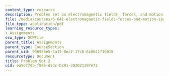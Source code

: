 ```yaml
---
content_type: resource
description: Problem set on electromagnetic fields, forces, and motion.
file: /media/courses/6-641-electromagnetic-fields-forces-and-motion-spring-2005/ea9d77dbf885d5dcb291302021197e73_ps2sp05.pdf
file_type: application/pdf
learning_resource_types:
- Assignments
ocw_type: OCWFile
parent_title: Assignments
parent_type: CourseSection
parent_uid: 906956e5-4a15-8ec7-17c6-8c8641f10915
resourcetype: Document
title: Problem Set 2
uid: ea9d77db-f885-d5dc-b291-302021197e73
---
```

